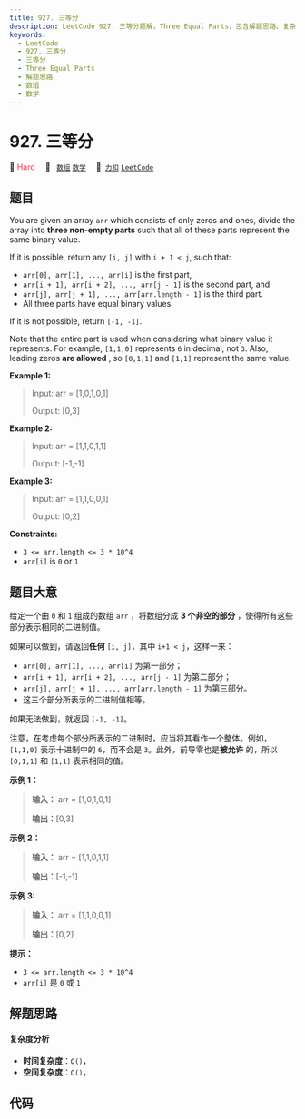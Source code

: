 ```yaml
---
title: 927. 三等分
description: LeetCode 927. 三等分题解，Three Equal Parts，包含解题思路、复杂度分析以及完整的 JavaScript 代码实现。
keywords:
  - LeetCode
  - 927. 三等分
  - 三等分
  - Three Equal Parts
  - 解题思路
  - 数组
  - 数学
---
```


# 927. 三等分

🔴 <font color=#ff334b>Hard</font>&emsp; 🔖&ensp; [`数组`](/tag/array.md) [`数学`](/tag/math.md)&emsp; 🔗&ensp;[`力扣`](https://leetcode.cn/problems/three-equal-parts) [`LeetCode`](https://leetcode.com/problems/three-equal-parts)

## 题目

You are given an array `arr` which consists of only zeros and ones, divide the
array into **three non-empty parts** such that all of these parts represent
the same binary value.

If it is possible, return any `[i, j]` with `i + 1 < j`, such that:

  * `arr[0], arr[1], ..., arr[i]` is the first part,
  * `arr[i + 1], arr[i + 2], ..., arr[j - 1]` is the second part, and
  * `arr[j], arr[j + 1], ..., arr[arr.length - 1]` is the third part.
  * All three parts have equal binary values.

If it is not possible, return `[-1, -1]`.

Note that the entire part is used when considering what binary value it
represents. For example, `[1,1,0]` represents `6` in decimal, not `3`. Also,
leading zeros **are allowed** , so `[0,1,1]` and `[1,1]` represent the same
value.



**Example 1:**

> Input: arr = [1,0,1,0,1]
> 
> Output: [0,3]

**Example 2:**

> Input: arr = [1,1,0,1,1]
> 
> Output: [-1,-1]

**Example 3:**

> Input: arr = [1,1,0,0,1]
> 
> Output: [0,2]

**Constraints:**

  * `3 <= arr.length <= 3 * 10^4`
  * `arr[i]` is `0` or `1`


## 题目大意

给定一个由 `0` 和 `1` 组成的数组 `arr` ，将数组分成  **3  个非空的部分** ，使得所有这些部分表示相同的二进制值。

如果可以做到，请返回**任何**  `[i, j]`，其中 `i+1 < j`，这样一来：

  * `arr[0], arr[1], ..., arr[i]` 为第一部分；
  * `arr[i + 1], arr[i + 2], ..., arr[j - 1]` 为第二部分；
  * `arr[j], arr[j + 1], ..., arr[arr.length - 1]` 为第三部分。
  * 这三个部分所表示的二进制值相等。

如果无法做到，就返回 `[-1, -1]`。

注意，在考虑每个部分所表示的二进制时，应当将其看作一个整体。例如，`[1,1,0]` 表示十进制中的 `6`，而不会是
`3`。此外，前导零也是**被允许** 的，所以 `[0,1,1]` 和 `[1,1]` 表示相同的值。



**示例 1：**

> 
> 
> 
> 
> 
> **输入：** arr = [1,0,1,0,1]
> 
> **输出：**[0,3]
> 
> 

**示例 2：**

> 
> 
> 
> 
> 
> **输入：** arr = [1,1,0,1,1]
> 
> **输出：**[-1,-1]

**示例 3:**

> 
> 
> 
> 
> 
> **输入：** arr = [1,1,0,0,1]
> 
> **输出：**[0,2]
> 
> 



**提示：**

  * `3 <= arr.length <= 3 * 10^4`
  * `arr[i]` 是 `0` 或 `1`


## 解题思路

#### 复杂度分析

- **时间复杂度**：`O()`，
- **空间复杂度**：`O()`，

## 代码

```javascript

```